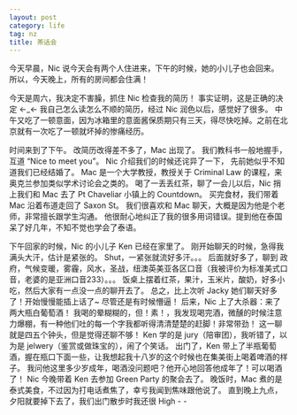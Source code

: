 ```yaml
---
layout: post
category: life
tag: nz
title: 茶话会
---
```


今天早晨，Nic 说今天会有两个人住进来，下午的时候，她的小儿子也会回来。
所以，今天晚上，所有的房间都会住满！

今天是周六，我决定不害臊，抓住 Nic 检查我的简历！
事实证明，这是正确的决定 ←_←
我自己怎么读怎么不顺的简历，经过 Nic 润色以后，感觉好了很多。
中午又吃了一顿意面，因为冰箱里的意面酱保质期只有三天，得尽快吃掉。之前在北京就有一次吃了一顿就坏掉的惨痛经历。

时间来到了下午。
改简历改得差不多了，Mac 出现了。
我们教科书一般地握手，互道 “Nice to meet you”。
Nic 介绍我们的时候还诧异了一下， 先前她似乎不知道我们已经结婚了。
Mac 是一个大学教授，教授关于 Criminal Law 的课程，来奥克兰参加类似学术讨论会之类的。
喝了一丢丢红茶，聊了一会儿以后，Nic 捎上我们和 Mac 去了 Pt Chaveliar 小镇上的 Countdown。
买完食材，我们带着 Mac 沿着布道走回了 Saxon St。
我们很喜欢和 Mac 聊天，大概是因为他是个老师，非常擅长跟学生沟通。
他很耐心地纠正了我的很多用词错误。提到他在泰国呆了好几年，不知不觉也学会了泰语。

下午回家的时候，Nic 的小儿子 Ken 已经在家里了。
刚开始聊天的时候，急得我满头大汗，估计是紧张的。
Shut，一紧张就流好多汗。。。
后面就好多了，聊到 政府，气候变暖，雾霾，风水，圣战，纽澳英美亚各区口音（我被评价为标准美式口音，老婆的是亚洲口音233）。。。
饭桌上摆着红茶，果汁，玉米片，酸奶，好多小吃，然后大家有一点没一点的聊开去了。
总之，比上次听 Jacky 她们聊天好多了！开始慢慢能插上话了~
尽管还是有时候懵逼！
后来，Nic 上了大杀器：来了两大瓶白葡萄酒！
我喝的晕糊糊的，但！素！，我发现喝完酒，微醺的时候注意力爆棚，有一种他们吐的每一个字我都听得清清楚楚的赶脚！非常带劲！
这一聊就是四五个钟头，但是觉得还聊不够！
Ken 学的是 jury（陪审团），我听错了，以为是 jelwery（鉴赏或做珠宝的），闹了个笑话。
出门了，Ken 带上了半瓶葡萄酒，握在瓶口下面一些，让我想起我十八岁的这个时候也在集美街上喝着啤酒的样子。
我问他这里多少岁成年，喝酒没问题吧？他开心地回答他成年了！可以喝酒了！
Nic 今晚带着 Ken 去参加 Green Party 的聚会去了。
晚饭时，Mac 煮的是泰式美食，不过因为打电话煮焦了，幸亏我闻到焦味跟他说了。
直到晚上九点，夕阳就要掉下去了，我们出门散步时我还很 High - -
